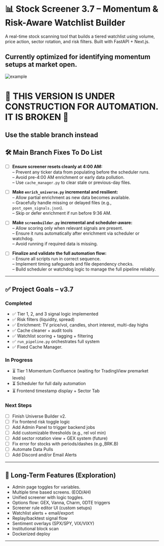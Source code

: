 # 📊 Stock Screener 3.7 – Momentum & Risk-Aware Watchlist Builder

A real-time stock scanning tool that builds a tiered watchlist using volume, price action, sector rotation, and risk filters. Built with FastAPI + Next.js.

Currently optimized for identifying momentum setups at market open.
---
![example](https://github.com/user-attachments/assets/97ff525c-fe60-4af3-8952-d913e9e46a75)

# 🚧 THIS VERSION IS UNDER CONSTRUCTION FOR AUTOMATION. IT IS BROKEN 🚧
## Use the stable branch instead

## 🛠️ Main Branch Fixes To Do List

- [ ] **Ensure screener resets cleanly at 4:00 AM:**  
  – Prevent any ticker data from populating before the scheduler runs.  
  – Avoid pre-4:00 AM enrichment or early data pollution.  
  – Use `cache_manager.py` to clear stale or previous-day files.

- [ ] **Make `enrich_universe.py` incremental and resilient:**  
  – Allow partial enrichment as new data becomes available.  
  – Gracefully handle missing or delayed files (e.g., `post_open_signals.json`).  
  – Skip or defer enrichment if run before 9:36 AM.

- [ ] **Make `screenbuilder.py` incremental and scheduler-aware:**  
  – Allow scoring only when relevant signals are present.  
  – Ensure it runs automatically after enrichment via scheduler or watchdog.  
  – Avoid running if required data is missing.

- [ ] **Finalize and validate the full automation flow:**  
  – Ensure all scripts run in correct sequence.  
  – Implement timing safeguards and file dependency checks.  
  – Build scheduler or watchdog logic to manage the full pipeline reliably.

---

## ✅ Project Goals – v3.7

### Completed
- ✅ Tier 1, 2, and 3 signal logic implemented
- ✅ Risk filters (liquidity, spread)
- ✅ Enrichment: TV price/vol, candles, short interest, multi-day highs
- ✅ Cache cleaner + audit tools
- ✅ Watchlist scoring + tagging + filtering
- ✅ `run_pipeline.py` orchestrates full system
- ✅ Fixed Cache Manager.

### In Progress
- ⏳ Tier 1 Momentum Confluence (waiting for TradingView premarket levels)
- ⏳ Scheduler for full daily automation
- ⏳ Frontend timestamp display + Sector Tab

### Next Steps
- [ ] Finish Universe Builder v2.
- [ ] Fix frontend risk toggle logic
- [ ] Add Admin Panel to trigger backend jobs
- [ ] Add customizable thresholds (e.g., rel vol min)
- [ ] Add sector rotation view + GEX system (future)
- [ ] Fix error for stocks with periods/dashes (e.g.,BRK.B)
- [ ] Automate Data Pulls
- [ ] Add Discord and/or Email Alerts 

---

## 🧪 Long-Term Features (Exploration)
- Admin page toggles for variables.
- Multiple time based screens. (EOD/AH)
- Unified screener with logic toggles.
- Options flow: GEX, Vanna, Charm, 0DTE triggers
- Screener rule editor UI (custom setups)
- Watchlist alerts + email/export
- Replay/backtest signal flow
- Sentiment overlays (SPX/SPY, VIX/VIXY)
- Institutional block scan
- Dockerized deploy

---